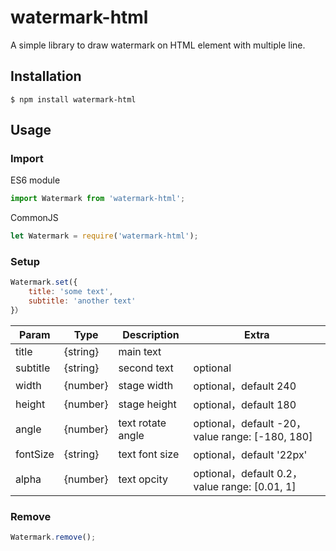 # watermark-html

A simple library to draw watermark on HTML element with multiple line.

## Installation

```
$ npm install watermark-html
```

## Usage

### Import

ES6 module

```javascript
import Watermark from 'watermark-html';
```

CommonJS

```javascript
let Watermark = require('watermark-html');
```

### Setup

```javascript
Watermark.set({
	title: 'some text',
	subtitle: 'another text'
}）
```

| Param    | Type     | Description       | Extra                                           |
| -------- | -------- | ----------------- | ----------------------------------------------- |
| title    | {string} | main text         |
| subtitle | {string} | second text       | optional                                        |
| width    | {number} | stage width       | optional，default 240                           |
| height   | {number} | stage height      | optional，default 180                           |
| angle    | {number} | text rotate angle | optional，default -20，value range: [-180, 180] |
| fontSize | {string} | text font size    | optional，default '22px'                        |
| alpha    | {number} | text opcity       | optional，default 0.2，value range: [0.01, 1]  |

### Remove

```javascript
Watermark.remove();
```
